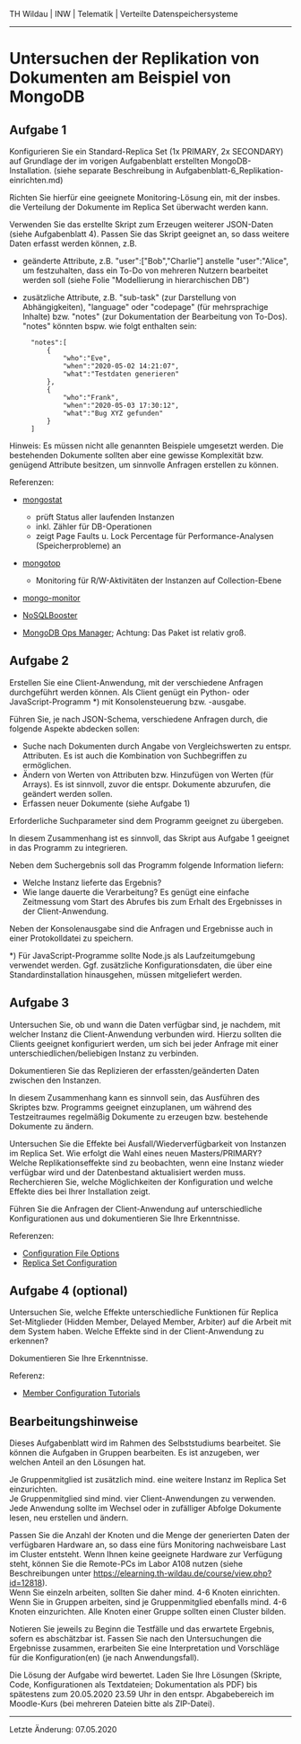 TH Wildau | INW | Telematik | Verteilte Datenspeichersysteme

---

Untersuchen der Replikation von Dokumenten am Beispiel von MongoDB
==================================================================

Aufgabe 1
---------

Konfigurieren Sie ein Standard-Replica Set (1x PRIMARY, 2x SECONDARY) auf Grundlage der im vorigen Aufgabenblatt erstellten MongoDB-Installation. (siehe separate Beschreibung in Aufgabenblatt-6_Replikation-einrichten.md)  

Richten Sie hierfür eine geeignete Monitoring-Lösung ein, mit der insbes. die Verteilung der Dokumente im Replica Set überwacht werden kann.  

Verwenden Sie das erstellte Skript zum Erzeugen weiterer JSON-Daten (siehe Aufgabenblatt 4). Passen Sie das Skript geeignet an, so dass weitere Daten erfasst werden können, z.B.

* geänderte Attribute, z.B. "user":["Bob","Charlie"] anstelle "user":"Alice", um festzuhalten, dass ein To-Do von mehreren Nutzern bearbeitet werden soll (siehe Folie "Modellierung in hierarchischen DB")
* zusätzliche Attribute, z.B. "sub-task" (zur Darstellung von Abhängigkeiten), "language" oder "codepage" (für mehrsprachige Inhalte) bzw. "notes" (zur Dokumentation der Bearbeitung von To-Dos).  
  "notes" könnten bspw. wie folgt enthalten sein:

        "notes":[ 
            { 
                "who":"Eve",
                "when":"2020-05-02 14:21:07",
                "what":"Testdaten generieren"
            },
            { 
                "who":"Frank",
                "when":"2020-05-03 17:30:12",
                "what":"Bug XYZ gefunden"
            } 
        ]

Hinweis: Es müssen nicht alle genannten Beispiele umgesetzt werden. Die bestehenden Dokumente sollten aber eine gewisse Komplexität bzw. genügend Attribute besitzen, um sinnvolle Anfragen erstellen zu können.


Referenzen:

* [mongostat](https://docs.mongodb.com/manual/reference/program/mongostat/)

    - prüft Status aller laufenden Instanzen
    - inkl. Zähler für DB-Operationen
    - zeigt Page Faults u. Lock Percentage für Performance-Analysen (Speicherprobleme) an

* [mongotop](https://docs.mongodb.com/manual/reference/program/mongotop/)

    - Monitoring für R/W-Aktivitäten der Instanzen auf Collection-Ebene

* [mongo-monitor](https://dwmkerr.com/mongo-monitor-cli/)
* [NoSQLBooster](https://www.nosqlbooster.com/)
* [MongoDB Ops Manager](https://www.mongodb.com/products/ops-manager); Achtung: Das Paket ist relativ groß.


Aufgabe 2
---------

Erstellen Sie eine Client-Anwendung, mit der verschiedene Anfragen durchgeführt werden können. Als Client genügt ein Python- oder JavaScript-Programm *) mit Konsolensteuerung bzw. -ausgabe.  

Führen Sie, je nach JSON-Schema, verschiedene Anfragen durch, die folgende Aspekte abdecken sollen:

* Suche nach Dokumenten durch Angabe von Vergleichswerten zu entspr. Attributen. Es ist auch die Kombination von Suchbegriffen zu ermöglichen.
* Ändern von Werten von Attributen bzw. Hinzufügen von Werten (für Arrays). Es ist sinnvoll, zuvor die entspr. Dokumente abzurufen, die geändert werden sollen.
* Erfassen neuer Dokumente (siehe Aufgabe 1)

Erforderliche Suchparameter sind dem Programm geeignet zu übergeben.

In diesem Zusammenhang ist es sinnvoll, das Skript aus Aufgabe 1 geeignet in das Programm zu integrieren.

Neben dem Suchergebnis soll das Programm folgende Information liefern:

* Welche Instanz lieferte das Ergebnis?
* Wie lange dauerte die Verarbeitung? Es genügt eine einfache Zeitmessung vom Start des Abrufes bis zum Erhalt des Ergebnisses in der Client-Anwendung.

Neben der Konsolenausgabe sind die Anfragen und Ergebnisse auch in einer Protokolldatei zu speichern.

*) Für JavaScript-Programme sollte Node.js als Laufzeitumgebung verwendet werden. Ggf. zusätzliche Konfigurationsdaten, die über eine Standardinstallation hinausgehen, müssen mitgeliefert werden.


Aufgabe 3
---------

Untersuchen Sie, ob und wann die Daten verfügbar sind, je nachdem, mit welcher Instanz die Client-Anwendung verbunden wird. Hierzu sollten die Clients geeignet konfiguriert werden, um sich bei jeder Anfrage mit einer unterschiedlichen/beliebigen Instanz zu verbinden.  

Dokumentieren Sie das Replizieren der erfassten/geänderten Daten zwischen den Instanzen.  

In diesem Zusammenhang kann es sinnvoll sein, das Ausführen des Skriptes bzw. Programms geeignet einzuplanen, um während des Testzeitraumes regelmäßig Dokumente zu erzeugen bzw. bestehende Dokumente zu ändern.  

Untersuchen Sie die Effekte bei Ausfall/Wiederverfügbarkeit von Instanzen im Replica Set. Wie erfolgt die Wahl eines neuen Masters/PRIMARY?  
Welche Replikationseffekte sind zu beobachten, wenn eine Instanz wieder verfügbar wird und der Datenbestand aktualisiert werden muss.  
Recherchieren Sie, welche Möglichkeiten der Konfiguration und welche Effekte dies bei Ihrer Installation zeigt.

Führen Sie die Anfragen der Client-Anwendung auf unterschiedliche Konfigurationen aus und dokumentieren Sie Ihre Erkenntnisse.

Referenzen:

* [Configuration File Options](https://docs.mongodb.com/manual/reference/configuration-options/)
* [Replica Set Configuration](https://docs.mongodb.com/manual/reference/replica-configuration/)


Aufgabe 4 (optional)
---------

Untersuchen Sie, welche Effekte unterschiedliche Funktionen für Replica Set-Mitglieder (Hidden Member, Delayed Member, Arbiter) auf die Arbeit mit dem System haben. Welche Effekte sind in der Client-Anwendung zu erkennen?

Dokumentieren Sie Ihre Erkenntnisse.

Referenz:

* [Member Configuration Tutorials](https://docs.mongodb.com/manual/administration/replica-set-member-configuration/)


Bearbeitungshinweise
--------------------

Dieses Aufgabenblatt wird im Rahmen des Selbststudiums bearbeitet. Sie können die Aufgaben in Gruppen bearbeiten. Es ist anzugeben, wer welchen Anteil an den Lösungen hat.

Je Gruppenmitglied ist zusätzlich mind. eine weitere Instanz im Replica Set einzurichten.  
Je Gruppenmitglied sind mind. vier Client-Anwendungen zu verwenden. Jede Anwendung sollte im Wechsel oder in zufälliger Abfolge Dokumente lesen, neu erstellen und ändern.

Passen Sie die Anzahl der Knoten und die Menge der generierten Daten der verfügbaren Hardware an, so dass eine fürs Monitoring nachweisbare Last im Cluster entsteht. Wenn Ihnen keine geeignete Hardware zur Verfügung steht, können Sie die Remote-PCs im Labor A108 nutzen (siehe Beschreibungen unter https://elearning.th-wildau.de/course/view.php?id=12818).  
Wenn Sie einzeln arbeiten, sollten Sie daher mind. 4-6 Knoten einrichten. Wenn Sie in Gruppen arbeiten, sind je Gruppenmitglied ebenfalls mind. 4-6 Knoten einzurichten. Alle Knoten einer Gruppe sollten einen Cluster bilden.

Notieren Sie jeweils zu Beginn die Testfälle und das erwartete Ergebnis, sofern es abschätzbar ist. Fassen Sie nach den Untersuchungen die Ergebnisse zusammen, erarbeiten Sie eine Interpretation und Vorschläge für die Konfiguration(en) (je nach Anwendungsfall).

Die Lösung der Aufgabe wird bewertet. Laden Sie Ihre Lösungen (Skripte, Code, Konfigurationen als Textdateien; Dokumentation als PDF) bis spätestens zum 20.05.2020 23.59 Uhr in den entspr. Abgabebereich im Moodle-Kurs (bei mehreren Dateien bitte als ZIP-Datei).

---
Letzte Änderung: 07.05.2020

